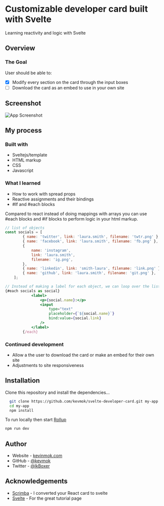 # Customizable developer card built with Svelte

Learning reactivity and logic with Svelte

## Overview

### The Goal

User should be able to:

-   [x] Modify every section on the card through the input boxes
-   [ ] Download the card as an embed to use in your own site

## Screenshot

![App Screenshot](https://i.imgur.com/6yPoKdB.jpg)

## My process

### Built with

-   Sveltejs/template
-   HTML markup
-   CSS
-   Javascript

### What I learned

-   How to work with spread props
-   Reactive assignments and their bindings
-   #If and #each blocks

Compared to react instead of doing mappings with arrays you can use #each blocks and #if blocks to perform logic in your html markup.

```jsx
// list of objects
const socials = [
        { name: 'twitter', link: 'laura.smith', filename: 'twtr.png' },
        { name: 'facebook', link: 'laura.smith', filename: 'fb.png' },
        {
            name: 'instagram',
            link: 'laura.smith',
            filename: 'ig.png',
        },
        { name: 'linkedin', link: 'smith-laura', filename: 'link.png' },
        { name: 'github', link: 'laura.smith', filename: 'git.png' },
    ];

// Instead of making a label for each object, we can loop over the list like this:
{#each socials as social}
            <label>
                <p>{social.name}:</p>
                <input
                    type="text"
                    placeholder={`${social.name}`}
                    bind:value={social.link}
                />
            </label>
        {/each}
```

### Continued development

-   Allow a the user to download the card or make an embed for their own site
-   Adjustments to site responsiveness

## Installation

Clone this repository and install the dependencies...

```bash
  git clone https://github.com/kevmok/svelte-developer-card.git my-app
  cd my-app
  npm install
```

To run locally then start [Rollup](https://rollupjs.org)

```bash
npm run dev
```

## Author

-   Website - [kevinmok.com](https://kevinmok.com)
-   GitHub - [@kevmok](https://www.github.com/Kevmok)
-   Twitter - [@lkBoxer](https://www.github.com/lkBoxer)

## Acknowledgements

-   [Scrimba](https://scrimba.com) - I converted your React card to svelte
-   [Svelte](https://svelte.dev/) - For the great tutorial page
